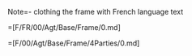 Note=- clothing the frame with French language text

=[F/FR/00/Agt/Base/Frame/0.md]

=[F/00/Agt/Base/Frame/4Parties/0.md]
